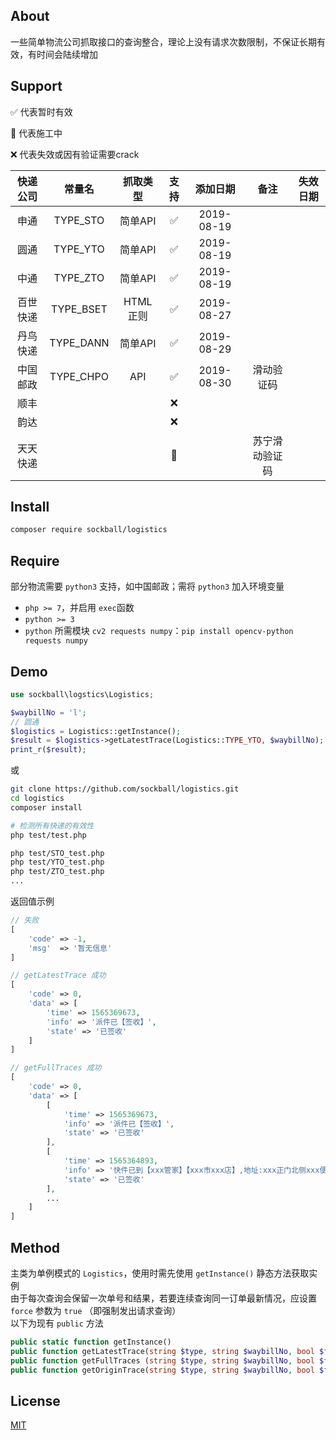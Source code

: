 ## About

一些简单物流公司抓取接口的查询整合，理论上没有请求次数限制，不保证长期有效，有时间会陆续增加

## Support

✅ 代表暂时有效

🚧 代表施工中

❌ 代表失效或因有验证需要crack

| 快递公司     | 常量名          | 抓取类型       | 支持       | 添加日期      | 备注|       失效日期
| :-----:      | :-----:         | :-----:        | :-----:    | :-----:       | :-----:     | :-----:
| 申通         | TYPE_STO        | 简单API        | ✅         | 2019-08-19
| 圆通         | TYPE_YTO        | 简单API        | ✅         | 2019-08-19
| 中通         | TYPE_ZTO        | 简单API        | ✅         | 2019-08-19
| 百世快递     | TYPE_BSET       | HTML正则       | ✅         | 2019-08-27
| 丹鸟快递     | TYPE_DANN       | 简单API        | ✅         | 2019-08-29
| 中国邮政     | TYPE_CHPO       | API            | ✅         | 2019-08-30    | 滑动验证码
| 顺丰         |                 |                | ❌
| 韵达         |                 |                | ❌
| 天天快递     |                 |                | 🚧         |               | 苏宁滑动验证码


## Install
```sh
composer require sockball/logistics
```

## Require
部分物流需要 `python3` 支持，如中国邮政；需将 `python3` 加入环境变量

* `php >= 7`，并启用 `exec`函数
* `python >= 3`
* `python` 所需模块 `cv2 requests numpy`：`pip install opencv-python requests numpy`

## Demo
```php
use sockball\logstics\Logistics;

$waybillNo = 'l';
// 圆通
$logistics = Logistics::getInstance();
$result = $logistics->getLatestTrace(Logistics::TYPE_YTO, $waybillNo);
print_r($result);
```
或
```sh
git clone https://github.com/sockball/logistics.git
cd logistics
composer install

# 检测所有快递的有效性
php test/test.php

php test/STO_test.php
php test/YTO_test.php
php test/ZTO_test.php
...
```

返回值示例
```php
// 失败
[
    'code' => -1,
    'msg'  => '暂无信息'
]

// getLatestTrace 成功
[
    'code' => 0,
    'data' => [
        'time' => 1565369673,
        'info' => '派件已【签收】',
        'state' => '已签收'
    ]
]

// getFullTraces 成功
[
    'code' => 0,
    'data' => [
        [
            'time' => 1565369673,
            'info' => '派件已【签收】',
            'state' => '已签收'
        ],
        [
            'time' => 1565364893,
            'info' => '快件已到【xxx管家】【xxx市xxx店】,地址:xxx正门北侧xxx便民中心, 电话:18xxxxxx166',
            'state' => '已签收'
        ],
        ...
    ]
]
```

## Method
主类为单例模式的 `Logistics`，使用时需先使用 `getInstance()` 静态方法获取实例  
由于每次查询会保留一次单号和结果，若要连续查询同一订单最新情况，应设置 `force` 参数为 `true` （即强制发出请求查询）  
以下为现有 `public` 方法
```php
public static function getInstance()
public function getLatestTrace(string $type, string $waybillNo, bool $force = false)
public function getFullTraces (string $type, string $waybillNo, bool $force = false)
public function getOriginTrace(string $type, string $waybillNo, bool $force = false)
```

## License
[MIT](https://github.com/sockball/logistics/blob/master/LICENSE)
